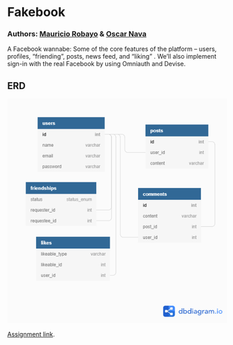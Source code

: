 # Fakebook

### Authors: [Mauricio Robayo](https://github.com/MauricioRobayo) & [Oscar Nava](https://github.com/oscarnava/)

A Facebook wannabe: Some of the core features of the platform – users, profiles, “friending”, posts, news feed, and “liking”
. We’ll also implement sign-in with the real Facebook by using Omniauth and Devise.

## ERD

![fakebook-erd](docs/fakebook.png)

[Assignment link](https://www.theodinproject.com/courses/ruby-on-rails/lessons/final-project).
